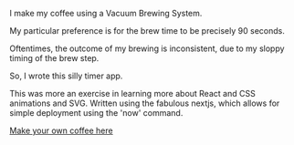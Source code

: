I make my coffee using a Vacuum Brewing System.

My particular preference is for the brew time to be precisely 90 seconds.

Oftentimes, the outcome of my brewing is inconsistent, due to my
sloppy timing of the brew step.

So, I wrote this silly timer app.

This was more an exercise in learning more about React
and CSS animations and SVG. Written using the fabulous nextjs, which allows
for simple deployment using the 'now' command.

[Make your own coffee here](https://vacuum-coffee-timer.now.sh/)
